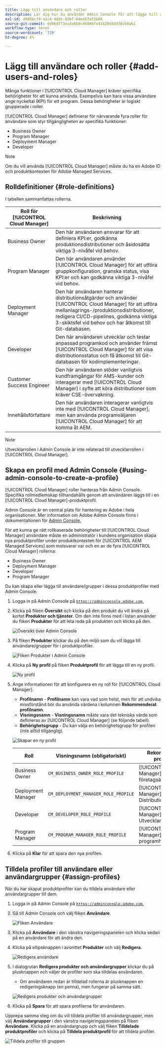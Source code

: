 ```yaml
---
title: Lägg till användare och roller
description: Lär dig hur du använder Admin Console för att lägga till användare och roller och skapa profiler.
exl-id: 40086cf0-a1c4-4dde-9dbf-84ea5fa53b84
source-git-commit: dd96d773ea3e6b9c45886fe41b28d3dd70cb8a61
workflow-type: tm+mt
source-wordcount: '729'
ht-degree: 4%

---
```



# Lägg till användare och roller {#add-users-and-roles}

Många funktioner i [!UICONTROL Cloud Manager] kräver specifika behörigheter för att kunna använda. Exempelvis kan bara vissa användare ange nyckeltal (KPI) för ett program. Dessa behörigheter är logiskt grupperade i roller.

[!UICONTROL Cloud Manager] definierar för närvarande fyra roller för användare som styr tillgängligheten av specifika funktioner:

* Business Owner
* Program Manager
* Deployment Manager
* Developer

>[!NOTE]
>
>Om du vill använda [!UICONTROL Cloud Manager] måste du ha en Adobe ID och produktkontexten för Adobe Managed Services.

## Rolldefinitioner {#role-definitions}

I tabellen sammanfattas rollerna.

| Roll för [!UICONTROL Cloud Manager] | Beskrivning |
|--- |--- |
| Business Owner | Den här användaren ansvarar för att definiera KPI:er, godkänna produktionsdistributioner och åsidosätta viktiga 3-nivåfel vid behov. |
| Program Manager | Den här användaren använder [!UICONTROL Cloud Manager] för att utföra gruppkonfiguration, granska status, visa KPI:er och kan godkänna viktiga 3-nivåfel vid behov. |
| Deployment Manager | Den här användaren hanterar distributionsåtgärder och använder [!UICONTROL Cloud Manager] för att utföra mellanlagrings-/produktionsdistributioner, redigera CI/CD-pipelines, godkänna viktiga 3-skiktsfel vid behov och har åtkomst till Git-databasen. |
| Developer | Den här användaren utvecklar och testar anpassad programkod och använder främst [!UICONTROL Cloud Manager] för att visa distributionsstatus och få åtkomst till Git-databasen för kodimplementeringar. |
| Customer Success Engineer | Den här användaren stöder vanligtvis kundframgångar för AMS-kunder och interagerar med [!UICONTROL Cloud Manager] i syfte att köra distributioner som kräver CSE-övervakning. |
| Innehållsförfattare | Den här användaren interagerar vanligtvis inte med [!UICONTROL Cloud Manager], men kan använda programväljaren [!UICONTROL Cloud Manager] för att komma åt AEM. |

>[!NOTE]
>
>Utvecklarrollen i Admin Console är inte relaterad till utvecklarrollen i [!UICONTROL Cloud Manager].

## Skapa en profil med Admin Console {#using-admin-console-to-create-a-profile}

[!UICONTROL Cloud Manager] roller hanteras från Admin Console. Specifika rollmedlemskap tillhandahålls genom att användaren läggs till i en [!UICONTROL Cloud Manager]-produktprofil.

Admin Console är en central plats för hantering av Adobe i hela organisationen. Mer information om Adobe Admin Console finns i dokumentationen för [Admin Console.](https://helpx.adobe.com/enterprise/using/admin-console.html)

För att kunna ge rätt rollbaserade behörigheter till [!UICONTROL Cloud Manager] användare måste en administratör i kundens organisation skapa nya produktprofiler under produktkontexten för [!UICONTROL AEM Managed Services] som motsvarar var och en av de fyra [!UICONTROL Cloud Manager] rollerna:

* Business Owner
* Deployment Manager
* Developer
* Program Manager

Du kan skapa eller lägga till användare/grupper i dessa produktprofiler med Admin Console.

1. Logga in på Admin Console på [`https://adminconsole.adobe.com`.](https://adminconsole.adobe.com)

1. Klicka på fliken **Översikt** och klicka på den produkt du vill ändra på kortet **Produkter och tjänster**. Om den inte finns med i listan använder du fliken **Produkter** för att leta reda på produkten och klicka på den.

   ![Översikt över Admin Console ](/help/assets/admin-console-overview.png)

1. På fliken **Produkter** klickar du på den miljö som du vill lägga till användare/grupper för i produktprofiler.

   ![Fliken Produkter i Admin Console](/help/assets/admin-console-product.png)

1. Klicka på **Ny profil** på fliken **Produktprofil** för att lägga till en ny profil.

   ![Ny profil](/help/assets/admin-console-product-profiles.png)

1. Ange informationen för att konfigurera en ny roll för [!UICONTROL Cloud Manager].

   * **Profilnamn** - **Profilnamn** kan vara vad som helst, men för att undvika missförstånd bör du använda värdena i kolumnen **Rekommenderat profilnamn**.
   * **Visningsnamn** - **Visningsnamn** måste vara det tekniska värde som definieras av [!UICONTROL Cloud Manager] (se följande tabell).
   * **Behörighetsgrupp** - Du kan välja en behörighetsgrupp för profilen (inte alltid tillgänglig).

   ![Skapar en ny profil](/help/assets/screen_shot_2018-05-04at171819.png)

   | Roll | Visningsnamn (obligatoriskt) | Rekommenderat profilnamn |
   |---|---|---|
   | Business Owner | `CM_BUSINESS_OWNER_ROLE_PROFILE` | [!UICONTROL Cloud Manager] - Roll för företagsägare |
   | Deployment Manager | `CM_DEPLOYMENT_MANAGER_ROLE_PROFILE` | [!UICONTROL Cloud Manager] - Distributionshanterarroll |
   | Developer | `CM_DEVELOPER_ROLE_PROFILE` | [!UICONTROL Cloud Manager] - Utvecklarroll |
   | Program Manager | `CM_PROGRAM_MANAGER_ROLE_PROFILE` | [!UICONTROL Cloud Manager] - rollen programhanterare |


1. Klicka på **Klar** för att spara den nya profilen.

## Tilldela profiler till användare eller användargrupper {#assign-profiles}

När du har skapat produktprofiler kan du tilldela användare eller användargrupper till dem.

1. Logga in på Admin Console på [`https://adminconsole.adobe.com`.](https://adminconsole.adobe.com)

1. Gå till Admin Console och välj fliken **Användare**.

   ![Fliken Användare](/help/assets/admin-console-users.png)

1. Klicka på **Användare** i den vänstra navigeringspanelen och klicka sedan på en användare för att ändra den.

1. Klicka på ellipsknappen i avsnittet **Produkter** och välj **Redigera**.

   ![Redigera användare](/help/assets/admin-console-edit-user.png)

1. I dialogrutan **Redigera produkter och användargrupper** klickar du på plusknappen och väljer de profiler som ska tilldelas användaren.

   * Om användaren redan är tilldelad rollerna är plusknappen en redigeringsknapp (en penna), men fungerar på samma sätt.

   ![Redigera produkter och användargrupper](/help/assets/admin-console-edit-products-and-user-groups.png)

1. Klicka på **Spara** för att spara profilerna för användaren.

Upprepa samma steg om du vill tilldela profiler till användargrupper, men välj **Användargrupper** i den vänstra navigeringspanelen på fliken **Användare**. Klicka på en användargrupp och välj fliken **Tilldelade produktprofiler** och klicka på **Tilldela produktprofil** för att tilldela profiler.

![Tilldela profiler till gruppen](/help/assets/admin-console-edit-user-groups.png)
